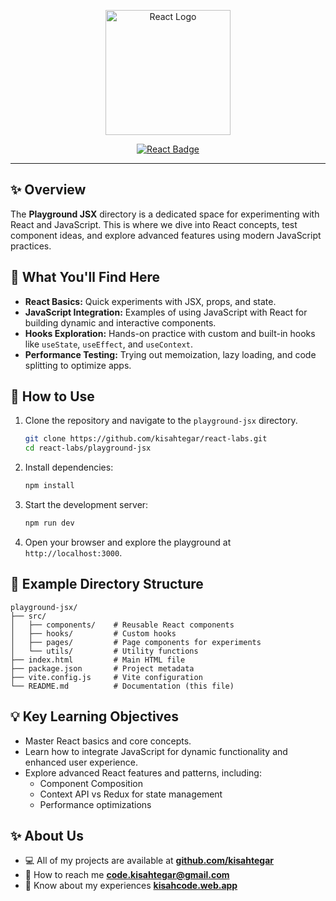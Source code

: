 <p align="center">
   <a href="https://react.dev/" target="_blank">
      <img src="https://upload.wikimedia.org/wikipedia/commons/a/a7/React-icon.svg" alt="React Logo" width="200">
   </a>
</p>

<p align="center">
   <a href="https://react.dev/">
      <img src="https://img.shields.io/badge/React-JavaScript%20Library-blue" alt="React Badge">
   </a>
</p>

---

## ✨ Overview

The **Playground JSX** directory is a dedicated space for experimenting with React and JavaScript. This is where we dive into React concepts, test component ideas, and explore advanced features using modern JavaScript practices.

## 🔬 What You'll Find Here

- **React Basics:** Quick experiments with JSX, props, and state.
- **JavaScript Integration:** Examples of using JavaScript with React for building dynamic and interactive components.
- **Hooks Exploration:** Hands-on practice with custom and built-in hooks like `useState`, `useEffect`, and `useContext`.
- **Performance Testing:** Trying out memoization, lazy loading, and code splitting to optimize apps.

## 🚀 How to Use

1. Clone the repository and navigate to the `playground-jsx` directory.

   ```bash
   git clone https://github.com/kisahtegar/react-labs.git
   cd react-labs/playground-jsx
   ```

2. Install dependencies:

   ```bash
   npm install
   ```

3. Start the development server:

   ```bash
   npm run dev
   ```

4. Open your browser and explore the playground at `http://localhost:3000`.

## 📁 Example Directory Structure

```plaintext
playground-jsx/
├── src/
│   ├── components/    # Reusable React components
│   ├── hooks/         # Custom hooks
│   ├── pages/         # Page components for experiments
│   └── utils/         # Utility functions
├── index.html         # Main HTML file
├── package.json       # Project metadata
├── vite.config.js     # Vite configuration
└── README.md          # Documentation (this file)
```

## 💡 Key Learning Objectives

- Master React basics and core concepts.
- Learn how to integrate JavaScript for dynamic functionality and enhanced user experience.
- Explore advanced React features and patterns, including:
  - Component Composition
  - Context API vs Redux for state management
  - Performance optimizations

## ✨ About Us

- 💻 All of my projects are available at **[github.com/kisahtegar](https://github.com/kisahtegar)**
- 📧 How to reach me **<code.kisahtegar@gmail.com>**
- 📄 Know about my experiences **[kisahcode.web.app](https://kisahcode.web.app)**
